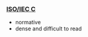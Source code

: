 ### [ISO/IEC C](http://www.open-std.org/jtc1/sc22/wg14/www/standards)
- normative
- dense and difficult to read
